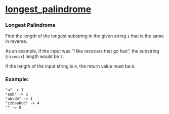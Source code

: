 # [longest_palindrome](https://www.codewars.com/kata/longest-palindrome "https://www.codewars.com/kata/54bb6f887e5a80180900046b")

### Longest Palindrome

Find the length of the longest substring in the given string `s` that is the same in reverse.        

As an example, if the input was “I like racecars that go fast”, the substring (`racecar`) length would be `7`. 

If the length of the input string is `0`, the return value must be `0`. 

### Example:
```
"a" -> 1 
"aab" -> 2  
"abcde" -> 1
"zzbaabcd" -> 4
"" -> 0
```